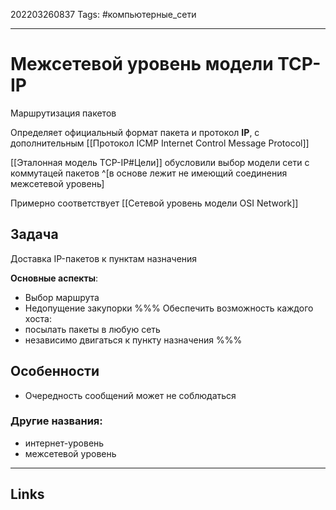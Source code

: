 202203260837
Tags: #компьютерные_сети

---

# Межсетевой уровень модели TCP-IP
Маршрутизация пакетов 

Определяет официальный формат пакета и протокол **IP**, с дополнительным [[Протокол ICMP Internet Control Message Protocol]]

[[Эталонная модель TCP-IP#Цели]] обусловили выбор модели сети с коммутацей пакетов ^[в основе лежит не имеющий соединения межсетевой уровень]

Примерно соответствует [[Сетевой уровень модели OSI Network]]

## Задача
Доставка IP-пакетов к пунктам назначения

**Основные аспекты**: 
- Выбор маршрута
- Недопущение закупорки
%%%
Обеспечить возможность каждого хоста:
- посылать пакеты в любую сеть
- независимо двигаться к пункту назначения
%%%

## Особенности
- Очередность сообщений может не соблюдаться

### Другие названия:
- интернет-уровень
- межсетевой уровень


---
## Links
